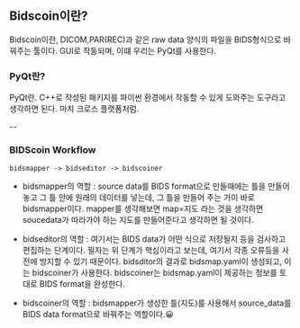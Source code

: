 ## Bidscoin이란?

Bidscoin이란, DICOM,PAR(REC)과 같은 raw data 양식의 파일을 BIDS형식으로 바꿔주는 툴이다. GUI로 작동되며, 이떄 우리는 PyQt를 사용한다.

### PyQt란?

PyQt란. C++로 작성된 패키지를 파이썬 환경에서 작동할 수 있게 도와주는 도구라고 생각하면 된다. 마치 크로스 플랫폼처럼.

--

### BIDScoin Workflow

~~~python3
bidsmapper -> bidseditor -> bidscoiner
~~~

* bidsmapper의 역할 : source data를 BIDS format으로 만들때에는 틀을 만들어 놓고 그 틀 안에 원래의 데이터를 넣는데, 그 틀을 만들어 주는 거이 바로 bidsmapper이다. mapper를 생각해보면 map=지도 라는 것을 생각하면 soucedata가 따라가야 하는 지도를 만들어준다고 생각하면 될 것이다.

* bidseditor의 역할 : 여기서는 BIDS data가 어떤 식으로 저장될지 등을 검사하고 편집하는 단계이다. 필자는 위 단계가 핵심이라고 보는데, 여기서 각종 오류등을 사전에 방지할 수 있기 때문이다. bidsditor의 결과로 bidsmap.yaml이 생성되고, 이는 bidscoiner가 사용한다. bidscoiner는 bidsmap.yaml이 제공하는 정보를 토대로 BIDS format을 완성한다.

*  bidscoiner의 역할 : bidsmapper가 생성한 틀(지도)를 사용해서 source_data를 BIDS data format으로 바꿔주는 역할이다.😀
